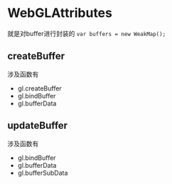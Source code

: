 # WebGLAttributes
就是对buffer进行封装的
`var buffers = new WeakMap();`

## createBuffer
涉及函数有
- gl.createBuffer
- gl.bindBuffer
- gl.bufferData

## updateBuffer
涉及函数有
- gl.bindBuffer
- gl.bufferData
- gl.bufferSubData
